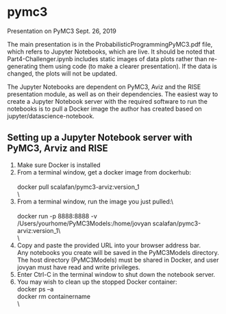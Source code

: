 # pymc3

Presentation on PyMC3 Sept. 26, 2019

The main presentation is in the ProbabilisticProgrammingPyMC3.pdf file, which refers to Jupyter Notebooks, which are live.  It should be noted that Part4-Challenger.ipynb includes static images of data plots rather than re-generating them using code (to make a clearer presentation).  If the data is changed, the plots will not be updated.

The Jupyter Notebooks are dependent on PyMC3, Aviz and the RISE presentation module, as well as on their dependencies. The easiest way to create a Jupyter Notebook server with the required software to run the notebooks is to pull a Docker image the author has created based on jupyter/datascience-notebook.

## Setting up a Jupyter Notebook server with PyMC3, Arviz and RISE

1. Make sure Docker is installed
2. From a terminal window, get a docker image from dockerhub:\
\
      docker pull scalafan/pymc3-arviz:version_1\
\
3. From a terminal window, run the image you just pulled:\  
 \
      docker run -p 8888:8888 -v /Users/yourhome/PyMC3Models:/home/jovyan scalafan/pymc3-arviz:version_1\  
 \
4. Copy and paste the provided URL into your browser address bar.\
   Any notebooks you create will be saved in the PyMC3Models directory.\
   The host directory (PyMC3Models) must be shared in Docker, and user jovyan must have read and write privileges.
5. Enter Ctrl-C in the terminal window to shut down the notebook server.
6. You may wish to clean up the stopped Docker container:
  \
      docker ps –a\
      docker rm containername\
  \
